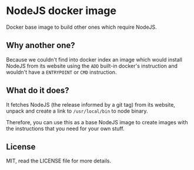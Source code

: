 NodeJS docker image
======================

Docker base image to build other ones which require NodeJS. 


## Why another one?

Because we couldn't find into docker index an image which would install NodeJS from its website using the `ADD` built-in docker's instruction and wouldn't have a `ENTRYPOINT` or `CMD` instruction.

## What do it does?

It fetches NodeJS (the release informed by a git tag) from its website, unpack and create a link to `/usr/local/bin` to node binary.

 Therefore, you can use this as a base NodeJS image to create images with the instructions that you need for your own stuff.

## License

MIT, read the LICENSE file for more details.
